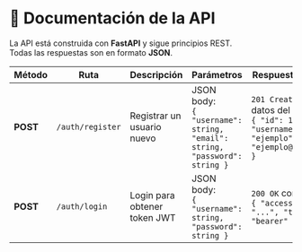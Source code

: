 # 📖 Documentación de la API

La API está construida con **FastAPI** y sigue principios REST.  
Todas las respuestas son en formato **JSON**.


| Método   | Ruta             | Descripción                  | Parámetros                                                                   | Respuesta esperada                                                                                               |
| -------- | ---------------- | ---------------------------- | ---------------------------------------------------------------------------- | ---------------------------------------------------------------------------------------------------------------- |
| **POST** | `/auth/register` | Registrar un usuario nuevo   | JSON body: <br>`{ "username": string, "email": string, "password": string }` | `201 Created` con datos del usuario, ej: <br>`{ "id": 1, "username": "ejemplo", "email": "ejemplo@correo.com" }` |
| **POST** | `/auth/login`    | Login para obtener token JWT | JSON body: <br>`{ "username": string, "password": string }`                  | `200 OK` con token, ej: <br>`{ "access_token": "...", "token_type": "bearer" }`                                  |
